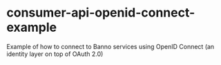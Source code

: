 # consumer-api-openid-connect-example
Example of how to connect to Banno services using OpenID Connect (an identity layer on top of OAuth 2.0)
